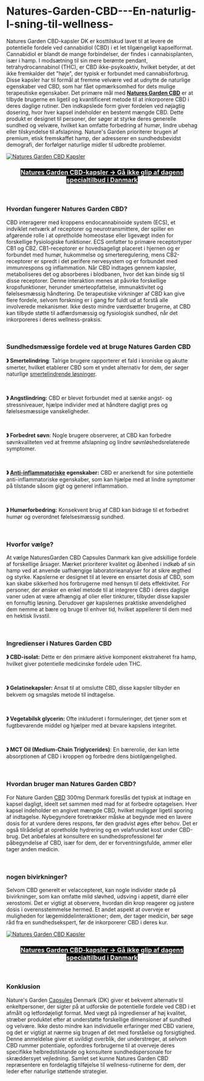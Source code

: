 # Natures-Garden-CBD---En-naturlig-l-sning-til-wellness-

<p>Natures Garden CBD-kapsler DK er kosttilskud lavet til at levere de potentielle fordele ved cannabidiol (CBD) i et let tilg&aelig;ngeligt kapselformat. Cannabidiol er blandt de mange forbindelser, der findes i cannabisplanten, is&aelig;r i hamp. I mods&aelig;tning til sin mere ber&oslash;mte pendant, tetrahydrocannabinol (THC), er CBD ikke-psykoaktiv, hvilket betyder, at det ikke fremkalder det "h&oslash;je", der typisk er forbundet med cannabisforbrug. Disse kapsler har til form&aring;l at fremme velv&aelig;re ved at udnytte de naturlige egenskaber ved CBD, som har f&aring;et opm&aelig;rksomhed for dets mulige terapeutiske egenskaber. Det prim&aelig;re m&aring;l med <strong><a href="https://naturesgardencbd.dk/" data-cke-saved-href="https://naturesgardencbd.dk/">Natures Garden CBD</a></strong> er at tilbyde brugerne en ligetil og kvantificeret metode til at inkorporere CBD i deres daglige rutiner. Den indkapslede form giver fordelen ved n&oslash;jagtig dosering, hvor hver kapsel indeholder en bestemt m&aelig;ngde CBD. Dette produkt er designet til personer, der s&oslash;ger at styrke deres generelle sundhed og velv&aelig;re, hvilket kan omfatte forbedring af hum&oslash;r, lindre ubehag eller tilskyndelse til afslapning. Nature's Garden prioriterer brugen af premium, etisk fremskaffet hamp, der adresserer en sundhedsbevidst demografi, der forf&oslash;lger naturlige midler til udbredte problemer.</p>
<p><a href="https://naturesgardencbd.dk/recommends/naturesgarden/" data-cke-saved-href="https://naturesgardencbd.dk/recommends/naturesgarden/"><img src="https://naturesgardencbd.dk/wp-content/uploads/2024/12/Natures-Garden-CBD-Capsules-Denmark.png" alt="Natures Garden CBD Kapsler" border="0" data-cke-saved-src="https://naturesgardencbd.dk/wp-content/uploads/2024/12/Natures-Garden-CBD-Capsules-Denmark.png" /></a></p>
<h3 style="text-align: center;"><span style="color: #ffffff; background-color: #000000;"><strong><a style="color: #ffffff; background-color: #000000;" href="https://naturesgardencbd.dk/recommends/naturesgarden/" data-cke-saved-href="https://naturesgardencbd.dk/recommends/naturesgarden/"><u>Natures Garden CBD-kapsler -&gt; G&aring; ikke glip af dagens specialtilbud i Danmark</u></a></strong></span></h3>
<p>&nbsp;</p>
<h3><strong>Hvordan fungerer Natures Garden CBD?</strong></h3>
<p>CBD interagerer med kroppens endocannabinoide system (ECS), et indviklet netv&aelig;rk af receptorer og neurotransmittere, der spiller en afg&oslash;rende rolle i at opretholde homeostase eller ligev&aelig;gt inden for forskellige fysiologiske funktioner. ECS omfatter to prim&aelig;re receptortyper CB1 og CB2. CB1-receptorer er hovedsageligt placeret i hjernen og er forbundet med hum&oslash;r, hukommelse og smerteregulering, mens CB2-receptorer er spredt i det perifere nervesystem og er forbundet med immunrespons og inflammation. N&aring;r CBD indtages gennem kapsler, metaboliseres det og absorberes i blodbanen, hvor det kan binde sig til disse receptorer. Denne interaktion menes at p&aring;virke forskellige kropsfunktioner, herunder smerteopfattelse, immunaktivitet og f&oslash;lelsesm&aelig;ssig h&aring;ndtering. De terapeutiske virkninger af CBD kan give flere fordele, selvom forskning er i gang for fuldt ud at forst&aring; alle involverede mekanismer. Ikke desto mindre v&aelig;rds&aelig;tter brugerne, at CBD kan tilbyde st&oslash;tte til adf&aelig;rdsm&aelig;ssig og fysiologisk sundhed, n&aring;r det inkorporeres i deres wellness-praksis.</p>
<p>&nbsp;</p>
<h3><strong>Sundhedsm&aelig;ssige fordele ved at bruge Natures Garden CBD</strong></h3>
<p><strong>》 Smertelindring</strong>: Talrige brugere rapporterer et fald i kroniske og akutte smerter, hvilket etablerer CBD som et yndet alternativ for dem, der s&oslash;ger naturlige <a href="https://frankfreycbd.dk/natures-garden-cbd/" data-cke-saved-href="https://frankfreycbd.dk/natures-garden-cbd/">smertelindrende l&oslash;sninger</a>.</p>
<p>&nbsp;</p>
<p><strong>》 Angstlindring:</strong> CBD er blevet forbundet med at s&aelig;nke angst- og stressniveauer, hj&aelig;lpe individer med at h&aring;ndtere dagligt pres og f&oslash;lelsesm&aelig;ssige vanskeligheder.</p>
<p>&nbsp;</p>
<p><strong>》 Forbedret s&oslash;vn</strong>: Nogle brugere observerer, at CBD kan forbedre s&oslash;vnkvaliteten ved at fremme afslapning og lindre s&oslash;vnl&oslash;shedsrelaterede symptomer.</p>
<p>&nbsp;</p>
<p><strong>》 <a href="https://zentra-slim.kr/" data-cke-saved-href="https://zentra-slim.kr/">Anti-inflammatoriske</a> egenskaber:</strong> CBD er anerkendt for sine potentielle anti-inflammatoriske egenskaber, som kan hj&aelig;lpe med at lindre symptomer p&aring; tilstande s&aring;som gigt og generel inflammation.</p>
<p>&nbsp;</p>
<p><strong>》 Hum&oslash;rforbedring:</strong> Konsekvent brug af CBD kan bidrage til et forbedret hum&oslash;r og overordnet f&oslash;lelsesm&aelig;ssig sundhed.</p>
<p>&nbsp;</p>
<h3><strong>Hvorfor v&aelig;lge?</strong></h3>
<p>At v&aelig;lge NaturesGarden CBD Capsules Danmark kan give adskillige fordele af forskellige &aring;rsager. M&aelig;rket prioriterer kvalitet og &aring;benhed i indk&oslash;b af sin hamp ved at anvende uafh&aelig;ngige laboratorieanalyser for at sikre &aelig;gthed og styrke. Kapslerne er designet til at levere en ensartet dosis af CBD, som kan skabe sikkerhed hos forbrugerne med hensyn til dets effektivitet. For personer, der &oslash;nsker en enkel metode til at integrere CBD i deres daglige vaner uden at v&aelig;re afh&aelig;ngig af olier eller tinkturer, tilbyder disse kapsler en fornuftig l&oslash;sning. Derudover g&oslash;r kapslernes praktiske anvendelighed dem nemme at b&aelig;re og bruge til enhver tid, hvilket appellerer til dem med en hektisk livsstil.</p>
<p>&nbsp;</p>
<h3><strong>Ingredienser i Natures Garden CBD</strong></h3>
<p><strong>》 CBD-isolat:</strong> Dette er den prim&aelig;re aktive komponent ekstraheret fra hamp, hvilket giver potentielle medicinske fordele uden THC.</p>
<p>&nbsp;</p>
<p><strong>》 Gelatinekapsler: </strong>Ansat til at omslutte CBD, disse kapsler tilbyder en bekvem og smagsl&oslash;s metode til indtagelse.</p>
<p>&nbsp;</p>
<p><strong>》 Vegetabilsk glycerin: </strong>Ofte inkluderet i formuleringer, det tjener som et fugtbevarende middel og hj&aelig;lper med at bevare kapslens integritet.</p>
<p>&nbsp;</p>
<p><strong>》 MCT Oil (Medium-Chain Triglycerides)</strong>: En b&aelig;rerolie, der kan lette absorptionen af CBD i kroppen og forbedre dens biotilg&aelig;ngelighed.</p>
<p>&nbsp;</p>
<h3><strong>Hvordan bruger man Natures Garden CBD?</strong></h3>
<p>For Nature Garden <a href="https://zentraslim.dk/" data-cke-saved-href="https://zentraslim.dk/">CBD</a> 300mg Denmark foresl&aring;s det typisk at indtage en kapsel dagligt, ideelt set sammen med mad for at forbedre optagelsen. Hver kapsel indeholder en angivet m&aelig;ngde CBD, hvilket muligg&oslash;r ligetil sporing af indtagelse. Nybegyndere foretr&aelig;kker m&aring;ske at begynde med en lavere dosis for at vurdere deres respons, f&oslash;r den gradvist &oslash;ges efter behov. Det er ogs&aring; tilr&aring;deligt at opretholde hydrering og en velafrundet kost under CBD-brug. Det anbefales at konsultere en sundhedsprofessionel f&oslash;r p&aring;begyndelse af CBD, is&aelig;r for dem, der er forventningsfulde, ammer eller tager anden medicin.</p>
<p>&nbsp;</p>
<h3><strong>nogen bivirkninger?</strong></h3>
<p>Selvom CBD generelt er velaccepteret, kan nogle individer st&oslash;de p&aring; bivirkninger, som kan omfatte mild sl&oslash;vhed, udsving i appetit, diarr&eacute; eller xerostomi. Det er vigtigt at observere, hvordan din krop reagerer og justere dosis i overensstemmelse hermed. Et andet aspekt at overveje er muligheden for l&aelig;gemiddelinteraktioner; dem, der tager medicin, b&oslash;r s&oslash;ge r&aring;d fra en sundhedsekspert, f&oslash;r de inkorporerer CBD i deres kur.</p>
<p><a href="https://naturesgardencbd.dk/recommends/naturesgarden/" data-cke-saved-href="https://naturesgardencbd.dk/recommends/naturesgarden/"><img src="https://naturesgardencbd.dk/wp-content/uploads/2024/12/NaturesGardenPriceDK-1024x793.jpg" alt="Natures Garden CBD Kapsler" border="0" data-cke-saved-src="https://naturesgardencbd.dk/wp-content/uploads/2024/12/NaturesGardenPriceDK-1024x793.jpg" /></a></p>
<h3 style="text-align: center;"><span style="color: #ffffff; background-color: #000000;"><strong><a style="color: #ffffff; background-color: #000000;" href="https://naturesgardencbd.dk/recommends/naturesgarden/" data-cke-saved-href="https://naturesgardencbd.dk/recommends/naturesgarden/"><u>Natures Garden CBD-kapsler -&gt; G&aring; ikke glip af dagens specialtilbud i Danmark</u></a></strong></span></h3>
<p style="text-align: center;">&nbsp;</p>
<h3><strong>Konklusion</strong></h3>
<p>Nature's Garden <a href="https://naturesgarden-cbd.dk/" data-cke-saved-href="https://naturesgarden-cbd.dk/">Capsules</a> Denmark (DK) giver et bekvemt alternativ til enkeltpersoner, der sigter p&aring; at udforske de potentielle fordele ved CBD i et afm&aring;lt og letford&oslash;jeligt format. Med v&aelig;gt p&aring; ingredienser af h&oslash;j kvalitet, str&aelig;ber produktet efter at underst&oslash;tte forskellige dimensioner af sundhed og velv&aelig;re. Ikke desto mindre kan individuelle erfaringer med CBD variere, og det er vigtigt at n&aelig;rme sig brugen af det med forst&aring;else og forsigtighed. Denne anmeldelse giver et uvildigt overblik, der understreger, at selvom CBD rummer potentiale, opfordres forbrugerne til at overveje deres specifikke helbredstilstande og konsultere sundhedspersonale for skr&aelig;ddersyet vejledning. Samlet set kunne Natures Garden CBD repr&aelig;sentere en fordelagtig tilf&oslash;jelse til wellness-rutinerne for dem, der leder efter naturlige st&oslash;ttende strategier.</p>
